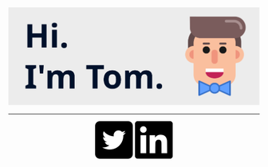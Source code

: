 <img src="https://raw.githubusercontent.com/TomasBeuzen/tomasbeuzen/2a0a6fb58210814a777c82a350c36aa60105c22b/readme/avatar-header.svg" alt="Hi!">

<hr>
<p align="center">
  <p align="center">
    <a href="https://twitter.com/TBeuzen" alt="Twitter"><img src="https://raw.githubusercontent.com/TomasBeuzen/tomasbeuzen/9739014a7e7e3c886b2c60f7695dc84befd7e99c/readme/twitter.svg"></a>
    <a href="https://www.linkedin.com/in/tomas-beuzen-2b432a118/" alt="Linkedin"><img src="https://raw.githubusercontent.com/TomasBeuzen/tomasbeuzen/9739014a7e7e3c886b2c60f7695dc84befd7e99c/readme/linkedin.svg"></a>
  </p>
</p>
